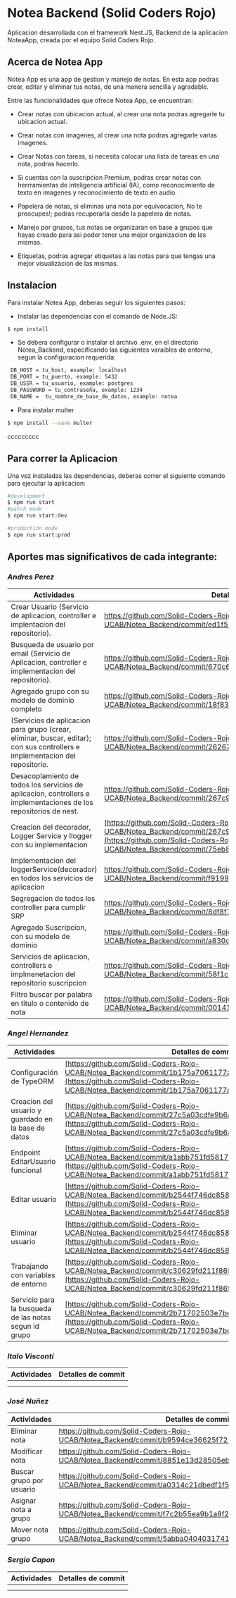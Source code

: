 # Notea Backend (Solid Coders Rojo)

Aplicacion desarrollada con el framework Nest.JS, Backend de la aplicacion NoteaApp, creada por el equipo Solid Coders Rojo.

## Acerca de Notea App

Notea App es una app de gestion y manejo de notas. En esta app podras crear, editar y eliminar tus notas, de una manera sencilla y agradable.

Entre las funcionalidades que ofrece Notea App, se encuentran:
- Crear notas con ubicacion actual, al crear una nota podras agregarle tu ubicacion actual.

- Crear notas con imagenes, al crear una nota podras agregarle varias imagenes.

- Crear Notas con tareas, si necesita colocar una lista de tareas en una nota, podras hacerlo.

- Si cuentas con la suscripcion Premium, podras crear notas con herrramientas de inteligencia artificial (IA), como reconocimiento de texto en imagenes y  reconocimiento de texto en audio.

- Papelera de notas, si eliminas una nota por equivocacion, No te preocupes!; podras recuperarla desde la papelera de notas.

- Manejo por grupos, tus notas se organizaran en base a grupos que hayas creado para asi poder tener una mejor organizacion de las mismas.

- Etiquetas, podras agregar etiquetas a las notas para que tengas una mejor visualizacion de las mismas.

## Instalacion

Para instalar Notea App, deberas seguir los siguientes pasos:

- Instalar las dependencias con el comando de Node.JS:

```bash
$ npm install
```

- Se debera configurar o instalar el archivo .env, en el directorio Notea_Backend, especificando las siguientes varaibles de entorno, segun la configuracion requerida:

```bash
 DB_HOST = tu_host, example: localhost
 DB_PORT = tu_puerto, example: 5432
 DB_USER = tu_usuario, example: postgres
 DB_PASSWORD = tu_contraseña, example: 1234
 DB_NAME =  tu_nombre_de_base_de_datos, example: notea
```

- Para instalar multer
    
```bash
$ npm install --save multer
```
ccccccccc
## Para correr la Aplicacion

Una vez instaladas las dependencias, deberas correr el siguiente comando para ejecutar la aplicacion:

```bash
#development
$ npm run start
#watch mode
$ npm run start:dev

#production mode
$ npm run start:prod
```

## Aportes mas significativos de cada integrante:
### _Andres Perez_
| Actividades                                                                                                            | Detalles de commit                                               |
|----------------------------------------------------------------------------------------------------------------------|-------------------------------------------------------|
| Crear Usuario (Servicio de aplicacion, controller e implentacion del repositorio). | https://github.com/Solid-Coders-Rojo-UCAB/Notea_Backend/commit/ed1f58192b1136cfcab56163fcb20a97cbb0ff19
| Busqueda de usuario por email (Servicio de Aplicacion, controller e implementacion del repositorio).| https://github.com/Solid-Coders-Rojo-UCAB/Notea_Backend/commit/670c62c28918c3fd8a5d0a8969bafa7fe0e9a905
| Agregado grupo con su modelo de dominio completo | https://github.com/Solid-Coders-Rojo-UCAB/Notea_Backend/commit/18f83cf27115125a3195cb3de0adb611adb6ef0a
| (Servicios de aplicacion para grupo (crear, eliminar, buscar, editar); con sus controllers e implementacion del repositorio. | https://github.com/Solid-Coders-Rojo-UCAB/Notea_Backend/commit/262671ad31d9d9bda030e1ff83a301c15e0f9366
| Desacoplamiento de todos los servicios de aplicacion, controllers e implementaciones de los repositorios de nest. | https://github.com/Solid-Coders-Rojo-UCAB/Notea_Backend/commit/267c92c5360cc6f0a2e7c2e870bc53fc4ed61544
| Creacion del decorador, Logger Service y Ilogger con su implementacion | [https://github.com/Solid-Coders-Rojo-UCAB/Notea_Backend/commit/267c92c5360cc6f0a2e7c2e870bc53fc4ed61544](https://github.com/Solid-Coders-Rojo-UCAB/Notea_Backend/commit/75eb87660c817a576781a5c7f9fc9ccc85472511)
|Implementacion del loggerService(decorador) en todos los servicios de aplicacion | https://github.com/Solid-Coders-Rojo-UCAB/Notea_Backend/commit/f9199b35c89c34228fbad6bf99d16d085eabd6c3
|Segregacion de todos los controller para cumplir SRP | https://github.com/Solid-Coders-Rojo-UCAB/Notea_Backend/commit/8df8f1057d8c7a62f86bd500bb4239b42410e9a6
|Agregado Suscripcion, con su modelo de dominio | https://github.com/Solid-Coders-Rojo-UCAB/Notea_Backend/commit/a830c0393913b5f8578686e2894b4ffca58e03f9
|Servicios de aplicacion, controllers e implmenetacion del repositorio suscripcion | https://github.com/Solid-Coders-Rojo-UCAB/Notea_Backend/commit/58f1c036425a9598681ed179d94139aa9693c37b
|Filtro buscar por palabra en titulo o contenido de nota | https://github.com/Solid-Coders-Rojo-UCAB/Notea_Backend/commit/001411535a1bc1c5729bfc1835e774569d782193


### _Angel Hernandez_
| Actividades                                                                                                            | Detalles de commit                                              |
|----------------------------------------------------------------------------------------------------------------------|-------------------------------------------------------|
| Configuración de TypeORM | [https://github.com/Solid-Coders-Rojo-UCAB/Notea_Backend/commit/1b175a7061177a9aff0213b423bde5d0be87b1ef](https://github.com/Solid-Coders-Rojo-UCAB/Notea_Backend/commit/1b175a7061177a9aff0213b423bde5d0be87b1ef)
| Creacion del usuario y guardado en la base de datos | [https://github.com/Solid-Coders-Rojo-UCAB/Notea_Backend/commit/27c5a03cdfe9b6ae437f2a154de872a75ba34921](https://github.com/Solid-Coders-Rojo-UCAB/Notea_Backend/commit/27c5a03cdfe9b6ae437f2a154de872a75ba34921)
| Endpoint EditarUsuario funcional | [https://github.com/Solid-Coders-Rojo-UCAB/Notea_Backend/commit/a1abb751fd5817693eef5f215208c8cc2dc7c842](https://github.com/Solid-Coders-Rojo-UCAB/Notea_Backend/commit/a1abb751fd5817693eef5f215208c8cc2dc7c842)
| Editar usuario | [https://github.com/Solid-Coders-Rojo-UCAB/Notea_Backend/commit/b2544f746dc858dc5afaf4ddfbf79296111eb4bb](https://github.com/Solid-Coders-Rojo-UCAB/Notea_Backend/commit/b2544f746dc858dc5afaf4ddfbf79296111eb4bb)
| Eliminar usuario | [https://github.com/Solid-Coders-Rojo-UCAB/Notea_Backend/commit/b2544f746dc858dc5afaf4ddfbf79296111eb4bb](https://github.com/Solid-Coders-Rojo-UCAB/Notea_Backend/commit/b2544f746dc858dc5afaf4ddfbf79296111eb4bb)
|Trabajando con variables de entorno | [https://github.com/Solid-Coders-Rojo-UCAB/Notea_Backend/commit/c30629fd211f86f6a6aae8326f81cb7f0dcd6037](https://github.com/Solid-Coders-Rojo-UCAB/Notea_Backend/commit/c30629fd211f86f6a6aae8326f81cb7f0dcd6037)
|Servicio para la busqueda de las notas segun id grupo | [https://github.com/Solid-Coders-Rojo-UCAB/Notea_Backend/commit/2b71702503e7be815202852804557a1ff4bec1f6](https://github.com/Solid-Coders-Rojo-UCAB/Notea_Backend/commit/2b71702503e7be815202852804557a1ff4bec1f6)

### _Italo Visconti_
| Actividades                                                                                                            | Detalles de commit                                               |
|----------------------------------------------------------------------------------------------------------------------|-------------------------------------------------------|
| | 
| | 




### _José Nuñez_
| Actividades                                                                                                            | Detalles de commit                                               |
|----------------------------------------------------------------------------------------------------------------------|-------------------------------------------------------|
|Eliminar nota | https://github.com/Solid-Coders-Rojo-UCAB/Notea_Backend/commit/b9594ce36625f725f2172b90e55274eebeee42bf 
|Modificar nota | https://github.com/Solid-Coders-Rojo-UCAB/Notea_Backend/commit/8851e13d28505eb83a0c1d646469df60736af599
|Buscar grupo por usuario | https://github.com/Solid-Coders-Rojo-UCAB/Notea_Backend/commit/a0314c21dbedf1f5cf90d4532bb2acc78a49ba1d
|Asignar nota a grupo| https://github.com/Solid-Coders-Rojo-UCAB/Notea_Backend/commit/f7c2b55ea9b1a8f206bf91b00126e1abd908ef80
|Mover nota grupo | https://github.com/Solid-Coders-Rojo-UCAB/Notea_Backend/commit/5abba0404031741e191a80b0f346d424417dda91



### _Sergio Capon_
| Actividades                                                                                                            | Detalles de commit                                               |
|----------------------------------------------------------------------------------------------------------------------|-------------------------------------------------------|
| | 
| | 




